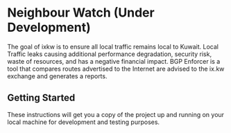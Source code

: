 # Neighbour Watch (Under Development)
The goal of ixkw is to ensure all local traffic remains local to Kuwait. Local Traffic leaks causing additional performance degradation, security risk, waste of resources, and has a negative financial impact. BGP Enforcer is a tool that compares routes advertised to the Internet are advised to the ix.kw exchange and generates a reports.
## Getting Started
These instructions will get you a copy of the project up and running on your local machine for development and testing purposes.
